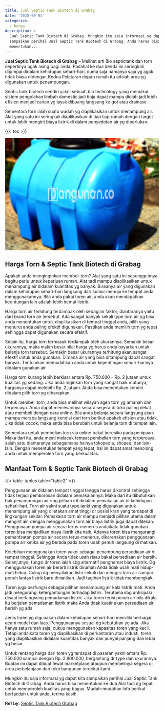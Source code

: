 ```yaml
---
title: Jual Septic Tank Biotech di Grabag
date: '2025-09-01'
categories:
  - harga
description: >-
  Jual Septic Tank Biotech di Grabag. Mungkin itu saja informasi yg dapat kita
  sampaikan perihal Jual Septic Tank Biotech di Grabag. Anda harus bisa
  menentukan...
---
```


**Jual Septic Tank Biotech di Grabag** – Melihat arti Bio septictank dan torn sepertinya agak asing bagi anda. Padahal ke dua benda ini seringkali dijumpai didalam kehidupan sehari-hari, cuma saja namanya saja yg agak tidak biasa didengar. Kedua Pelataran depan rumah itu adalah area yg digunakan untuk penampungan.

Septic tank biotech sendiri yakni sebuah bio technology yang memakai sistem pengolahan limbah domestic jadi tinja dapat mampu diolah jadi lebih efisien menjadi carian yg layak dibuang langsung ke got atau drainase.

Sementara torn ialah suatu wadah yg diaplikasikan untuk menampung air. Alat yang satu ini seringkali diaplikasikan di tiap tiap rumah dengan target untuk lebih mengirit biaya listrik di dalam penyedotan air yg diperlukan.

{{< toc >}}

![Jual Septic Tank Biotech di Grabag](/images/jual-bio-septictank-03.png)

## Harga Torn & Septic Tank Biotech di Grabag

Apakah anda menginginkan membeli torn? Alat yang satu ini sesungguhnya begitu perlu untuk keperluan rumah. Alat tadi mampu diaplikasikan untuk menampung air didalam kuantitas yg banyak. Biasanya air yang digunakan dalam kehidupan sehari-hari langsung dari sumur menuju ke tempat anda menggunakannya. Bila anda pakai toren air, anda akan mendapatkan keuntungan lain adalah lebih hemat listrik.

Harga torn air terhitung terdampak oleh sebagian faktor, diantaranya yaitu dari brand torn air tersebut. Ada sangat banyak sekali type torn air yg bisa anda menentukan untuk diaplikasikan di tempat tinggal anda, pilih yang menurut anda paling efektif digunakan. Pastikan anda memilih torn yg tepat sehingga dapat digunakan secara efektif.

Selain itu, harga torn termasuk terdampak oleh ukurannya. Semakin besar ukurannya, maka makin besar nilai harga yg harus anda bayarkan untuk belanja torn tersebut. Semakin besar ukurannya terhitung akan sangat efektif untuk anda gunakan. Dimana air yang bisa ditampung dapat sangat banyak. Tentu akan memudahkan anda untuk kepentingan sehari-harinya didalam gunakan air.

Harga torn kurang lebih berkisar antara Rp. 750.000 – Rp. 2 jutaan untuk kualitas yg sedang. Jika anda inginkan torn yang sangat baik mutunya, harganya dapat melebihi Rp. 2 jutaan. Anda bisa menentukan sendiri didalam pilih torn yg diharapkan.

Untuk membeli torn, anda bisa melihat wilayah agen torn yg amanah dan terpercaya. Anda dapat memesannya secara segera di toko paling dekat atau membeli dengan cara online. Bila anda belanja secara langsung akan mampu meraba langsung kondisi dari torn berikut apakah efisien atau tidak. Jika tidak cocok, maka anda bisa berubah untuk belanja torn di tempat lain.

Sementara untuk pembelian torn via online bakal beresiko pada penipuan. Maka dari itu, anda mesti melacak tempat pembelian torn yang terpercaya, salah satu diantaranya sebagaimana halnya tokopedia, shopee, dan lain-lain. Dengan menentukan tempat yang tepat, hal ini dapat amat menolong anda untuk memperoleh torn yang berkualitas.

## Manfaat Torn & Septic Tank Biotech di Grabag

{{< table-tables table="table2" >}}

Penggunaan air didalam tempat tinggal tangga harus dikontrol sehingga tidak terjadi pemborosan didalam pemakaiannya. Maka dari itu dibutuhkan bak penampungan air sbg pilihan irit didalam pemakaian air di kehidupan sehari-hari. Torn air yakni suatu type tanki yang digunakan untuk menampung air yang diletakan amat tinggi dr posisi kran yang terdapat di lingkungan sekitar. Pemakaian torn air mampu menjadi pilihan utama dalam mengirit air, dengan menggunakan torn air biaya listrik juga dapat ditekan. Penggunaan pompa air secara terus-menerus andaikata tidak gunakan toren bisa menjadikan biaya listrik kita naik. Adanya toren bisa mengurangi pemanfaatan pompa air secara terus-menerus, dikarenakan pengguanaan pompa air ketika air yg berada pada toren udah penuh langsung di matikan.

Kelebihan menggunakan toren yakni sebagai penampung persediaan air di tempat tinggal. Sehingga Anda tidak usah risau bakal persediaan air bersih. Selanjutnya, fungsi dr toren ialah sbg alternatif penghemat biaya listrik. Dg menggunakan toren air berarti listrik dirumah Anda tidak usah mati hidup-mati hidup. Cukup dg menyalakan listri sekali dan mengisi torn air sampai penuh lantas listrik baru dimatikan. Jadi tagihan listrik tidak membengkak.

Toren juga berfungsi sebagai pilihan menampung air kala listrik mati. Anda jadi mengurangi ketergantungan terhadap listrik. Terutama sbg antisipasi disaat berlangsung pemadaman listrik. Jika toren terisi penuh air bila dikala itu berjalan pemadaman listrik maka Anda tidak kuatir akan persediaan air bersih yg ada.

Jenis toren yg digunakan dalam kehidupan sehari-hari memiliki berbagai acam model dan luas. Penggunaanya sesuai dg kebutuhan yg ada. Jika hanya satu rumah saja, cukup menggunakan kapasitas toren yang kecil. Tetapi andaikata toren yg diaplikasikan di perkantoran atau industi, toren yang diaplikasikan didalam kuantitas banyak dan punyai panjang dan lebar yg besar.

Untuk rentang harga dari toren yg terdapat di pasaran yakni antara Rp. 750.000 sampai dengan Rp. 2.800.000, bergantung dr type dan ukurannya. Buatan ini dapat dibuat lewat marketplace ataupun membelinya segera di area perbelanjaan dan toko bangunan terdekat kami.

Mungkin itu saja informasi yg dapat kita sampaikan perihal Jual Septic Tank Biotech di Grabag. Anda harus bisa menentukan ke dua Alat tadi dg tepat untuk memperoleh kualitas yang bagus. Mudah-mudahan Info berikut berfaedah untuk anda, terima kasih.

**Ref by:** [Septic Tank Biotech Grabag](https://id.wikipedia.org/wiki/Septic)

